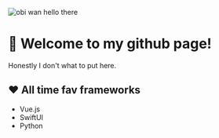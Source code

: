 ![obi wan hello there](https://media1.tenor.com/images/2eada1bbeb4ed4182079cf00070324a2/tenor.gif?itemid=13903117)

# 👋 Welcome to my github page!

Honestly I don't what to put here. 

## ❤️ All time fav frameworks 
- Vue.js
- SwiftUI
- Python
